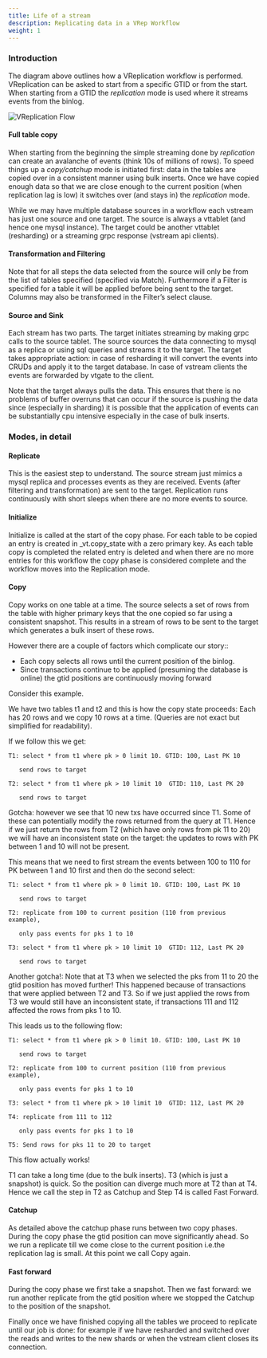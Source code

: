 ```yaml
---
title: Life of a stream
description: Replicating data in a VRep Workflow
weight: 1
---
```


### Introduction

The diagram above outlines how a VReplication workflow is performed. VReplication can be asked to start from a specific GTID or from the start. When starting from a GTID the _replication_ mode is used where it streams events from the binlog.

![VReplication Flow](../img/VReplicationFlow.png)


#### Full table copy

When starting from the beginning the simple streaming done by _replication_ can create an avalanche of events (think 10s of millions of rows). To speed things up a _copy/catchup_ mode is initiated first: data in the tables are copied over in a consistent manner using bulk inserts. Once we have copied enough data so that we are close enough to the current position (when replication lag is low) it switches over (and stays in) the _replication_ mode.

While we may have multiple database sources in a workflow each vstream has just one source and one target. The source is always a vttablet (and hence one mysql instance). The target could be another vttablet (resharding) or a streaming grpc response (vstream api clients).

#### Transformation and Filtering

Note that for all steps the data selected from the source will only be from the list of tables specified (specified via Match). Furthermore if a Filter is specified for a table it will be applied before being sent to the target. Columns may also be transformed in the Filter’s select clause.


#### Source and Sink

Each stream has two parts. The target initiates streaming by making grpc calls to the source tablet. The source sources the data connecting to mysql as a replica or using sql queries and streams it to the target. The target takes appropriate action: in case of resharding it will convert the events into CRUDs and apply it to the target database. In case of vstream clients the events are forwarded by vtgate to the client.

Note that the target always pulls the data. This ensures that there is no problems of buffer overruns that can occur if the source is pushing the data since (especially in sharding) it is possible that the application of events can be substantially cpu intensive especially in the case of bulk inserts.



### Modes, in detail


#### Replicate

This is the easiest step to understand. The source stream just mimics a mysql replica and processes events as they are received. Events (after filtering and transformation) are sent to the target. Replication runs continuously with short sleeps when there are no more events to source.


#### Initialize

Initialize is called at the start of the copy phase. For each table to be copied an entry is created in \_vt.copy_state with a zero primary key. As each table copy is completed the related entry is deleted and when there are no more entries for this workflow the copy phase is considered complete and the workflow moves into the Replication mode.


#### Copy

Copy works on one table at a time. The source selects a set of rows from the table with higher primary keys that the one copied so far using a consistent snapshot. This results in a stream of rows to be sent to the target which generates a bulk insert of these rows.

However there are a couple of factors which complicate our story::

*   Each copy selects all rows until the current position of the binlog.
*   Since transactions continue to be applied (presuming the database is online) the gtid positions are continuously moving forward

Consider this example.

We have two tables t1 and t2 and this is how the copy state proceeds: Each has 20 rows and we copy 10 rows at a time.
(Queries are not exact but simplified for readability).

If we follow this we get:

```
T1: select * from t1 where pk > 0 limit 10. GTID: 100, Last PK 10

   send rows to target

T2: select * from t1 where pk > 10 limit 10  GTID: 110, Last PK 20

   send rows to target
```

Gotcha: however we see that 10 new txs have occurred since T1. Some of these can potentially modify the rows returned from the query at T1. Hence if we just return the rows from T2 (which have only rows from pk 11 to 20) we will have an inconsistent state on the target: the updates to rows with PK between 1 and 10 will not be present.

This means that we need to first stream the events between 100 to 110 for PK between 1 and 10 first and then do the second select:

```
T1: select * from t1 where pk > 0 limit 10. GTID: 100, Last PK 10

   send rows to target

T2: replicate from 100 to current position (110 from previous example),

   only pass events for pks 1 to 10

T3: select * from t1 where pk > 10 limit 10  GTID: 112, Last PK 20

   send rows to target
```

Another gotcha!: Note that at T3 when we selected the pks from 11 to 20 the gtid position has moved further! This happened because of transactions that were applied between T2 and T3. So if we just applied the rows from T3 we would still have an inconsistent state, if transactions 111 and 112 affected the rows from pks 1 to 10.

This leads us to the following flow:

```
T1: select * from t1 where pk > 0 limit 10. GTID: 100, Last PK 10

   send rows to target

T2: replicate from 100 to current position (110 from previous example),

   only pass events for pks 1 to 10

T3: select * from t1 where pk > 10 limit 10  GTID: 112, Last PK 20

T4: replicate from 111 to 112  

   only pass events for pks 1 to 10

T5: Send rows for pks 11 to 20 to target
```

This flow actually works!

T1 can take a long time (due to the bulk inserts). T3 (which is just a snapshot) is quick. So the position can diverge much more at T2 than at T4. Hence we call the step in T2 as Catchup and Step T4 is called Fast Forward.


#### Catchup

As detailed above the catchup phase runs between two copy phases. During the copy phase the gtid position can move significantly ahead. So we run a replicate till we come close to the current position i.e.the replication lag is small. At this point we call Copy again.


#### Fast forward

During the copy phase we first take a snapshot. Then we fast forward: we run another replicate from the gtid position where we stopped the Catchup to the position of the snapshot.

Finally once we have finished copying all the tables we proceed to replicate until our job is done: for example if we have resharded and switched over the reads and writes to the new shards or when the vstream client closes its connection.
